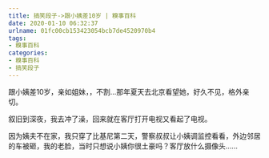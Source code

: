 ```yaml
---
title: 搞笑段子->跟小姨差10岁 | 糗事百科
date: 2020-01-10 06:32:37
urlname: 01fc00cb153423054bcb7de4520970b4
tags: 
- 糗事百科
categories:
- 糗事百科
- 搞笑段子
---
```

跟小姨差10岁，亲如姐妹，，不割…那年夏天去北京看望她，好久不见，格外亲切。

叙旧到深夜，我去冲了澡，回来就在客厅打开电视又看起了电视。

因为姨夫不在家，我只穿了比基尼第二天，警察叔叔让小姨调监控看看，外边邻居的车被砸，我的老脸，当时只想说小姨你很土豪吗？客厅放什么摄像头……


